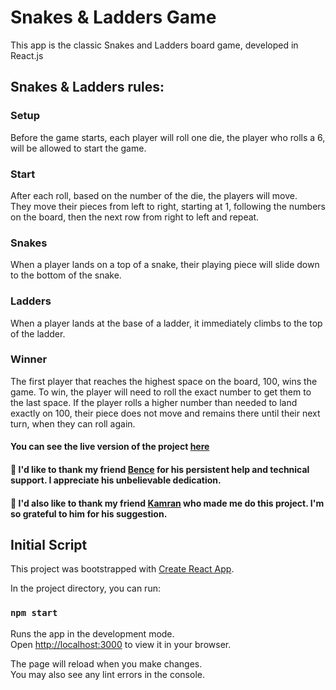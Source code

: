 # Snakes & Ladders Game
This app is the classic Snakes and Ladders board game, developed in React.js

## Snakes & Ladders rules:

### Setup
Before the game starts, each player will roll one die, the player who rolls a 6, will be allowed to start the game.

### Start
After each roll, based on the number of the die, the players will move.  
They move their pieces from left to right, starting at 1, following the numbers on the board, then the next row from right to left and repeat.

### Snakes
When a player lands on a top of a snake, their playing piece will slide down to the bottom of the snake.

### Ladders
When a player lands at the base of a ladder, it immediately climbs to the top of the ladder.

### Winner
The first player that reaches the highest space on the board, 100, wins the game. To win, the player will need to roll the exact number to get them to the last space. If the player rolls a higher number than needed to land exactly on 100, their piece does not move and remains there until their next turn, when they can roll again.


#### You can see the live version of the project [here](https://snakes-and-ladders-fmirzaei93.vercel.app)


#### 🌸 I'd like to thank my friend [Bence](https://github.com/fekete965) for his persistent help and technical support. I appreciate his unbelievable dedication.
#### 🌼 I'd also like to thank my friend [Kamran](https://github.com/comendrun) who made me do this project. I'm so grateful to him for his suggestion.


## Initial Script
This project was bootstrapped with [Create React App](https://github.com/facebook/create-react-app).

In the project directory, you can run:

### `npm start`

Runs the app in the development mode.\
Open [http://localhost:3000](http://localhost:3000) to view it in your browser.

The page will reload when you make changes.\
You may also see any lint errors in the console.
